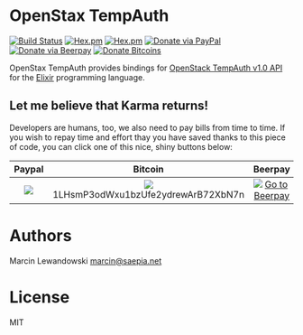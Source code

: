 # OpenStax TempAuth
[![Build Status](https://travis-ci.org/mspanc/openstax_tempauth.svg?branch=master)](https://travis-ci.org/mspanc/openstax_tempauth)
[![Hex.pm](https://img.shields.io/hexpm/v/openstax_tempauth.svg)](https://hex.pm/packages/openstax_tempauth)
[![Hex.pm](https://img.shields.io/hexpm/dt/openstax_tempauth.svg)](https://hex.pm/packages/openstax_tempauth)
[![Donate via PayPal](https://img.shields.io/badge/Donate-PayPal-green.svg)](https://www.paypal.com/cgi-bin/webscr?cmd=_s-xclick&hosted_button_id=ZBMSA9UQRPCTY)
[![Donate via Beerpay](https://beerpay.io/mspanc/jumbo/badge.svg?style=flat)](https://beerpay.io/mspanc/openstax_tempauth)
[![Donate Bitcoins](https://img.shields.io/badge/Donate-Bitcoins-00feff.svg)](https://i.imgur.com/5VJeR9h.png)

OpenStax TempAuth provides bindings for [OpenStack TempAuth v1.0 API](https://docs.openstack.org/swift/latest/overview_auth.html#temp-auth)
for the [Elixir](http://elixir-lang.org) programming language.

## Let me believe that Karma returns!

Developers are humans, too, we also need to pay bills from time to time. If you
wish to repay time and effort thay you have saved thanks to this piece of code,
you can click one of this nice, shiny buttons below:

| Paypal | Bitcoin | Beerpay |
| :----: | :-----: | :-----: |
| [![](https://www.paypalobjects.com/en_US/i/btn/btn_donateCC_LG.gif)](https://www.paypal.com/cgi-bin/webscr?cmd=_s-xclick&hosted_button_id=ZBMSA9UQRPCTY) | [![](https://i.imgur.com/dFkg3fw.png)](https://i.imgur.com/5VJeR9h.png)<br> 1LHsmP3odWxu1bzUfe2ydrewArB72XbN7n | [![Go to Beerpay](https://beerpay.io/mspanc/openstax_tempauth/badge.svg)](https://beerpay.io/mspanc/openstax_tempauth) |


# Authors

Marcin Lewandowski <marcin@saepia.net>

# License

MIT
